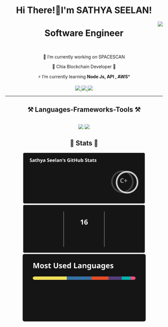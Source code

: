 <h1 align="center">
    Hi There!👋I'm SATHYA SEELAN!
   </h1>
<img align="right" src="https://visitor-badge.laobi.icu/badge?page_id=SathyaSeelanG.SathyaSeelanG" />

<h1 align="center">Software Engineer </h1>


<br/>

<div align="center">

 🔭 I’m currently working on SPACESCAN 
 
 🍃 Chia Blockchain Developer 🍃

⚡ I’m currently learning **Node Js, API , AWS***

 </div>
 
<div align="center"> 
  <a href="mailto:sathyaseelangunasekar@gmail.com">
    <img src="https://img.shields.io/badge/Gmail-333333?style=for-the-badge&logo=gmail&logoColor=red" />
  </a>
  <a href="https://www.linkedin.com/in/sathya-seelan-gunasekar/" target="_blank">
    <img src="https://img.shields.io/badge/LinkedIn-0077B5?style=for-the-badge&logo=linkedin&logoColor=white" target="_blank" />
  </a>
  <a href="https://sathyaseelang.github.io/Portfolio/" target="_blank">
     <img src="https://img.shields.io/badge/Portfolio-FF5722?style=for-the-badge&logo=todoist&logoColor=white" target="_blank" /> <!-- sqlite, safari, google-chrome are other good icon options -->
  </a>
</div>

 <hr/>
 
<h2 align="center">⚒️ Languages-Frameworks-Tools ⚒️</h2>
<br/>
<div align="center">
    <img src="https://skillicons.dev/icons?i=react,html,css,vscode,github,figma,git" />
    <img src="https://skillicons.dev/icons?i=nodejs,python,javascript,c,java,nextjs,mysql" /><br>
</div>

<h2 align="center"> 🤖 Stats 🤖</h2>
<div align=center>
  <img width=390   src="https://raw.githubusercontent.com/SathyaSeelanG/SathyaSeelanG/d6d1083621ed748e33f30bf55b3cc2dd78505d76/Files/stats1.svg" alt="streak stats"/>
  <img width=390  src="https://raw.githubusercontent.com/SathyaSeelanG/SathyaSeelanG/b918df75bad0e868376f2fd39d4949a3e030226e/Files/stats2.svg"  alt="readme stats" />
  <br/>
  <img width=395 align="center" src="https://raw.githubusercontent.com/SathyaSeelanG/SathyaSeelanG/b918df75bad0e868376f2fd39d4949a3e030226e/Files/stats3.svg" alt="top langs" />
</div>

<!-- <h4>C</h4> -->
